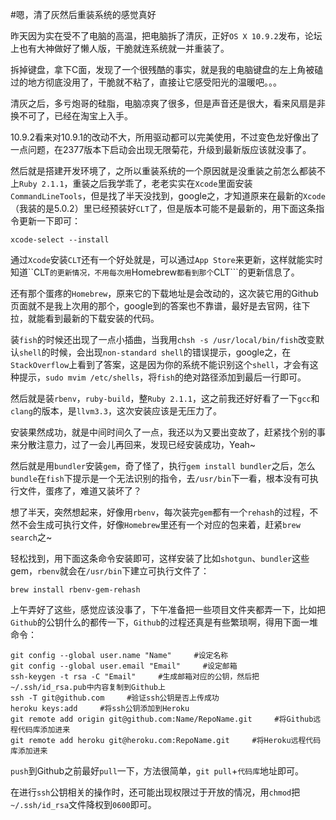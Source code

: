 #嗯，清了灰然后重装系统的感觉真好  

昨天因为实在受不了电脑的高温，把电脑拆了清灰，正好```OS X 10.9.2```发布，论坛上也有大神做好了懒人版，干脆就连系统就一并重装了。  

拆掉键盘，拿下C面，发现了一个很残酷的事实，就是我的电脑键盘的左上角被磕过的地方彻底没用了，干脆就不粘了，直接让它感受阳光的温暖吧。。。  

清灰之后，多亏炮哥的硅脂，电脑凉爽了很多，但是声音还是很大，看来风扇是非换不可了，已经在淘宝上入手。  

10.9.2看来对10.9.1的改动不大，所用驱动都可以完美使用，不过变色龙好像出了一点问题，在2377版本下启动会出现无限菊花，升级到最新版应该就没事了。

然后就是搭建开发环境了，之所以重装系统的一个原因就是没重装之前怎么都装不上```Ruby 2.1.1```，重装之后我学乖了，老老实实在```Xcode```里面安装```CommandLineTools```，但是找了半天没找到，google之，才知道原来在最新的```Xcode```（我装的是5.0.2）里已经预装好```CLT```了，但是版本可能不是最新的，用下面这条指令更新一下即可：
	
	xcode-select --install

通过```Xcode```安装```CLT```还有一个好处就是，可以通过```App Store```来更新，这样就能实时知道``CLT```的更新情况，不用每次用```Homebrew```都看到那个```CLT```的更新信息了。  

还有那个蛋疼的```Homebrew```，原来它的下载地址是会改动的，这次装它用的Github页面就不是我上次用的那个，google到的答案也不靠谱，最好是去官网，往下拉，就能看到最新的下载安装的代码。  

装```fish```的时候还出现了一点小插曲，当我用```chsh -s /usr/local/bin/fish```改变默认```shell```的时候，会出现```non-standard shell```的错误提示，google之，在```StackOverflow```上看到了答案，这是因为你的系统不能识别这个```shell```，才会有这种提示，```sudo mvim /etc/shells```，将```fish```的绝对路径添加到最后一行即可。

然后就是装```rbenv```，```ruby-build```，整```Ruby 2.1.1```，这之前我还好好看了一下```gcc```和```clang```的版本，是```llvm3.3```，这次安装应该是无压力了。  

安装果然成功，就是中间时间久了一点，我还以为又要出变故了，赶紧找个别的事来分散注意力，过了一会儿再回来，发现已经安装成功，Yeah~  

然后就是用```bundler```安装```gem```，奇了怪了，执行```gem install bundler```之后，怎么```bundle```在```fish```下提示是一个无法识别的指令，去```/usr/bin```下一看，根本没有可执行文件，蛋疼了，难道又装坏了？  

想了半天，突然想起来，好像用```rbenv```，每次装完```gem```都有一个```rehash```的过程，不然不会生成可执行文件，好像```Homebrew```里还有一个对应的包来着，赶紧```brew search```之~  

轻松找到，用下面这条命令安装即可，这样安装了比如```shotgun```、```bundler```这些gem，```rbenv```就会在```/usr/bin```下建立可执行文件了：  

	brew install rbenv-gem-rehash  
	
上午弄好了这些，感觉应该没事了，下午准备把一些项目文件夹都弄一下，比如把```Github```的公钥什么的都传一下，```Github```的过程还真是有些繁琐啊，得用下面一堆命令：  

	git config --global user.name "Name"     #设定名称
	git config --global user.email "Email"     #设定邮箱
	ssh-keygen -t rsa -C "Email"     #生成邮箱对应的公钥，然后把~/.ssh/id_rsa.pub中内容复制到Github上
	ssh -T git@github.com     #验证ssh公钥是否上传成功
	heroku keys:add     #将ssh公钥添加到Heroku   
	git remote add origin git@github.com:Name/RepoName.git     #将Github远程代码库添加进来
	git remote add heroku git@heroku.com:RepoName.git     #将Heroku远程代码库添加进来
	
```push```到Github之前最好```pull```一下，方法很简单，```git pull```+```代码库```地址即可。  

在进行```ssh```公钥相关的操作时，还可能出现权限过于开放的情况，用```chmod```把```~/.ssh/id_rsa```文件降权到```0600```即可。